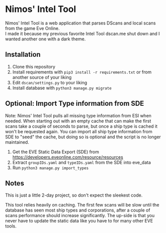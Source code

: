# Nimos' Intel Tool

Nimos' Intel Tool is a web application that parses DScans and local scans from the game Eve Online.  
I made it because my previous favorite Intel Tool dscan.me shut down and I wanted another one with a dark theme.


## Installation
1. Clone this repository
2. Install requirements with `pip3 install -r requirements.txt` or from another source of your liking
3. Edit `dscan/settings.py` to your liking
4. Install database with `python3 manage.py migrate` 

## Optional: Import Type information from SDE
Note: Nimos' Intel Tool pulls all missing type information from ESI when needed. When starting out with an empty cache that can make the first scans take a couple of seconds to parse, but once a ship type is cached it won't be requested again. You can import all ship type information from SDE to "seed" the cache, but doing so is optional and the script is no longer maintained.

1. Get the EVE Static Data Export (SDE) from https://developers.eveonline.com/resource/resources
2. Extract `groupIDs.yaml` and `typeIDs.yaml` from the SDE into eve_data
3. Run `python3 manage.py import_types`


## Notes
This is just a little 2-day project, so don't expect the sleekest code.

This tool relies heavily on caching. The first few scans will be slow until the database has seen most ship types and corporations, after a couple of scans performance should increase significantly. The up-side is that you never have to update the static data like you have to for many other EVE tools.